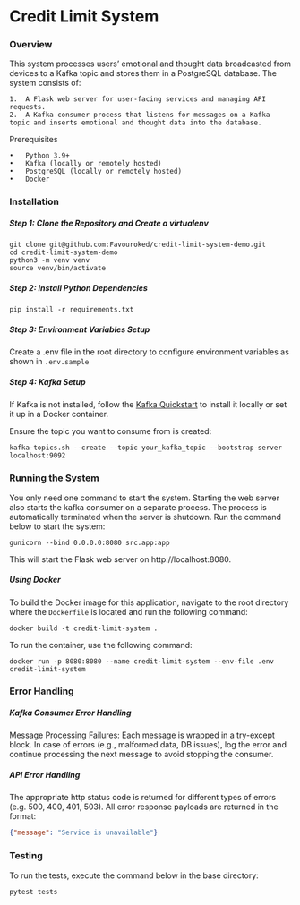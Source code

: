 # Credit Limit System

### Overview

This system processes users’ emotional and thought data broadcasted from devices to a Kafka topic and stores them in a PostgreSQL database. The system consists of:

	1.	A Flask web server for user-facing services and managing API requests.
	2.	A Kafka consumer process that listens for messages on a Kafka topic and inserts emotional and thought data into the database.

Prerequisites

	•	Python 3.9+
	•	Kafka (locally or remotely hosted)
	•	PostgreSQL (locally or remotely hosted)
	•	Docker

### Installation

##### Step 1: Clone the Repository and Create a virtualenv
```shell
git clone git@github.com:Favouroked/credit-limit-system-demo.git
cd credit-limit-system-demo
python3 -m venv venv
source venv/bin/activate
```


##### Step 2: Install Python Dependencies

```shell
pip install -r requirements.txt
```

##### Step 3: Environment Variables Setup

Create a .env file in the root directory to configure environment variables as shown in `.env.sample`

##### Step 4: Kafka Setup

If Kafka is not installed, follow the [Kafka Quickstart](https://kafka.apache.org/quickstart) to install it locally or set it up in a Docker container.

Ensure the topic you want to consume from is created:

```
kafka-topics.sh --create --topic your_kafka_topic --bootstrap-server localhost:9092
```

### Running the System

You only need one command to start the system. Starting the web server also starts the kafka consumer on a separate process. 
The process is automatically terminated when the server is shutdown. Run the command below to start the system:

```shell
gunicorn --bind 0.0.0.0:8080 src.app:app
```
This will start the Flask web server on http://localhost:8080.

##### Using Docker
To build the Docker image for this application, navigate to the root directory where the `Dockerfile` is located and run the following command:

```shell
docker build -t credit-limit-system .
```

To run the container, use the following command:
```shell
docker run -p 8080:8080 --name credit-limit-system --env-file .env credit-limit-system
```

### Error Handling

##### Kafka Consumer Error Handling

Message Processing Failures: Each message is wrapped in a try-except block. In case of errors (e.g., malformed data, DB issues), log the error and continue processing the next message to avoid stopping the consumer.

##### API Error Handling

The appropriate http status code is returned for different types of errors (e.g. 500, 400, 401, 503).
All error response payloads are returned in the format: 
```json
{"message": "Service is unavailable"}
```

### Testing
To run the tests, execute the command below in the base directory:
```shell
pytest tests
```